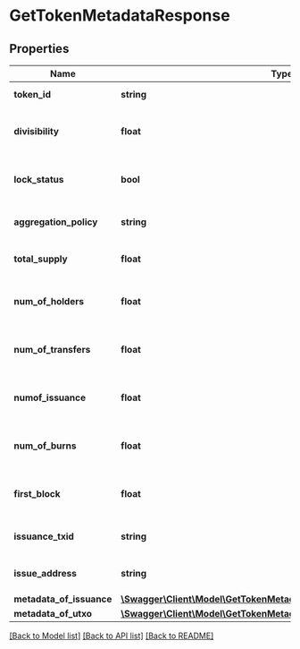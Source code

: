 # GetTokenMetadataResponse

## Properties
Name | Type | Description | Notes
------------ | ------------- | ------------- | -------------
**token_id** | **string** | ID of the token | [optional] 
**divisibility** | **float** | Decimal places the token is divisible to | [optional] 
**lock_status** | **bool** | Whether issuance of more tokens is locked | [optional] 
**aggregation_policy** | **string** | Whether the tokens are aggregatable | [optional] 
**total_supply** | **float** | Total number of tokens in supply | [optional] 
**num_of_holders** | **float** | Total number of addresses this token is held at | [optional] 
**num_of_transfers** | **float** | Total number of transactions of this token | [optional] 
**numof_issuance** | **float** | Total number of times this token has been issued | [optional] 
**num_of_burns** | **float** | Number of times tokens have been burned | [optional] 
**first_block** | **float** | Block number token was issued in | [optional] 
**issuance_txid** | **string** | TXID the token was issued with | [optional] 
**issue_address** | **string** | Address that issued the tokens | [optional] 
**metadata_of_issuance** | [**\Swagger\Client\Model\GetTokenMetadataResponseMetadataOfIssuance**](GetTokenMetadataResponseMetadataOfIssuance.md) |  | [optional] 
**metadata_of_utxo** | [**\Swagger\Client\Model\GetTokenMetadataResponseMetadataOfIssuance**](GetTokenMetadataResponseMetadataOfIssuance.md) |  | [optional] 

[[Back to Model list]](../README.md#documentation-for-models) [[Back to API list]](../README.md#documentation-for-api-endpoints) [[Back to README]](../README.md)


